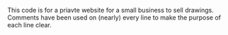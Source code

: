This code is for a priavte website for a small business to sell drawings.
Comments have been used on (nearly) every line to make the purpose of each line clear.
